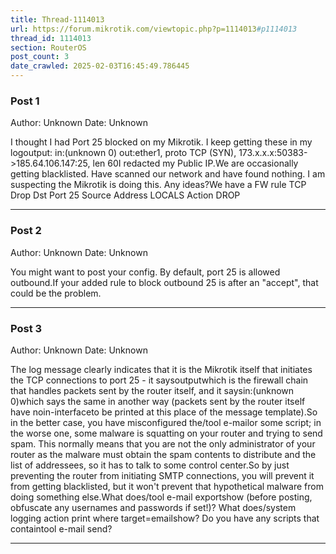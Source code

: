 ```yaml
---
title: Thread-1114013
url: https://forum.mikrotik.com/viewtopic.php?p=1114013#p1114013
thread_id: 1114013
section: RouterOS
post_count: 3
date_crawled: 2025-02-03T16:45:49.786445
---
```


### Post 1
Author: Unknown
Date: Unknown

I thought I had Port 25 blocked on my Mikrotik.   I keep getting these in  my logoutput: in:(unknown 0) out:ether1, proto TCP (SYN), 173.x.x.x:50383->185.64.106.147:25, len 60I redacted my Public IP.We are occasionally getting blacklisted.   Have scanned our network and have found nothing. I am suspecting the Mikrotik is doing this.    Any ideas?We have a FW rule TCP  Drop Dst Port 25  Source Address LOCALS   Action DROP

---
### Post 2
Author: Unknown
Date: Unknown

You might want to post your config.  By default, port 25 is allowed outbound.If your added rule to block outbound 25 is after an "accept", that could be the problem.

---
### Post 3
Author: Unknown
Date: Unknown

The log message clearly indicates that it is the Mikrotik itself that initiates the TCP connections to port 25 - it saysoutputwhich is the firewall chain that handles packets sent by the router itself, and it saysin:(unknown 0)which says the same in another way (packets sent by the router itself have noin-interfaceto be printed at this place of the message template).So in the better case, you have misconfigured the/tool e-mailor some script; in the worse one, some malware is squatting on your router and trying to send spam. This normally means that you are not the only administrator of your router as the malware must obtain the spam contents to distribute and the list of addressees, so it has to talk to some control center.So by just preventing the router from initiating SMTP connections, you will prevent it from getting blacklisted, but it won't prevent that hypothetical malware from doing something else.What does/tool e-mail exportshow (before posting, obfuscate any usernames and passwords if set!)? What does/system logging action print where target=emailshow? Do you have any scripts that containtool e-mail send?

---

